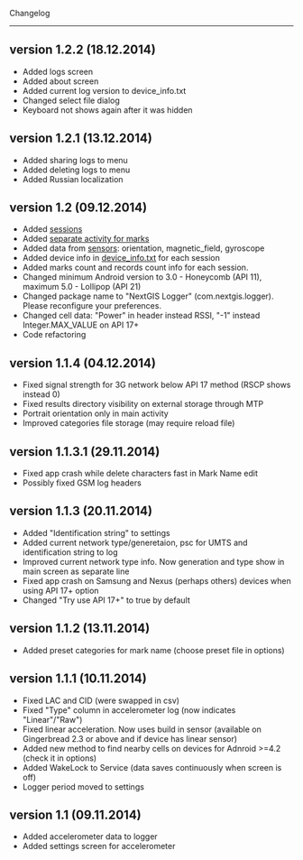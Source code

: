 Changelog
***
## version 1.2.2 (18.12.2014)
* Added logs screen
* Added about screen
* Added current log version to device_info.txt
* Changed select file dialog
* Keyboard not shows again after it was hidden

## version 1.2.1 (13.12.2014)
* Added sharing logs to menu
* Added deleting logs to menu
* Added Russian localization

## version 1.2 (09.12.2014)
* Added [sessions](https://github.com/nextgis/nextgislogger/wiki/About)
* Added [separate activity for marks](https://github.com/nextgis/nextgislogger/wiki/About)
* Added data from [sensors](https://github.com/nextgis/nextgislogger/wiki/Overview): orientation, magnetic_field, gyroscope
* Added device info in [device_info.txt](https://github.com/nextgis/nextgislogger/wiki/Overview) for each session
* Added marks count and records count info for each session.
* Changed minimum Android version to 3.0 - Honeycomb (API 11), maximum 5.0 - Lollipop (API 21)
* Changed package name to "NextGIS Logger" (com.nextgis.logger). Please reconfigure your preferences.
* Changed cell data: "Power" in header instead RSSI, "-1" instead Integer.MAX_VALUE on API 17+
* Сode refactoring

## version 1.1.4 (04.12.2014)
* Fixed signal strength for 3G network below API 17 method (RSCP shows instead 0)
* Fixed results directory visibility on external storage through MTP
* Portrait orientation only in main activity 
* Improved categories file storage (may require reload file)

## version 1.1.3.1 (29.11.2014)
* Fixed app crash while delete characters fast in Mark Name edit
* Possibly fixed GSM log headers

## version 1.1.3 (20.11.2014)
* Added "Identification string" to settings
* Added current network type/generetaion, psc for UMTS and identification string to log
* Improved current network type info. Now generation and type show in main screen as separate line
* Fixed app crash on Samsung and Nexus (perhaps others) devices when using API 17+ option
* Changed "Try use API 17+" to true by default

## version 1.1.2 (13.11.2014)
* Added preset categories for mark name (choose preset file in options)

## version 1.1.1 (10.11.2014)
* Fixed LAC and CID (were swapped in csv)
* Fixed "Type" column in accelerometer log (now indicates "Linear"/"Raw")
* Fixed linear acceleration. Now uses build in sensor (available on Gingerbread 2.3 or above and if device has linear sensor)
* Added new method to find nearby cells on devices for Adnroid >=4.2 (check it in options)
* Added WakeLock to Service (data saves continuously when screen is off)
* Logger period moved to settings

## version 1.1 (09.11.2014)
* Added accelerometer data to logger
* Added settings screen for accelerometer